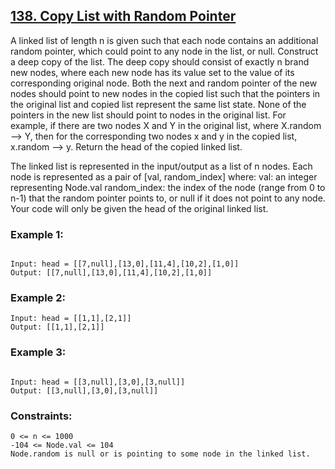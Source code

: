 ## [138. Copy List with Random Pointer](https://leetcode.com/problems/copy-list-with-random-pointer/description/)

A linked list of length n is given such that each node contains an additional random pointer, which could point to any node in the list, or null.
Construct a deep copy of the list. The deep copy should consist of exactly n brand new nodes, where each new node has its value set to the value of its corresponding original node. Both the next and random pointer of the new nodes should point to new nodes in the copied list such that the pointers in the original list and copied list represent the same list state. None of the pointers in the new list should point to nodes in the original list.
For example, if there are two nodes X and Y in the original list, where X.random --> Y, then for the corresponding two nodes x and y in the copied list, x.random --> y.
Return the head of the copied linked list.

The linked list is represented in the input/output as a list of n nodes. Each node is represented as a pair of [val, random_index] where:
val: an integer representing Node.val
random_index: the index of the node (range from 0 to n-1) that the random pointer points to, or null if it does not point to any node.
Your code will only be given the head of the original linked list.

 

### Example 1:
```

Input: head = [[7,null],[13,0],[11,4],[10,2],[1,0]]
Output: [[7,null],[13,0],[11,4],[10,2],[1,0]]
```
### Example 2:

```
Input: head = [[1,1],[2,1]]
Output: [[1,1],[2,1]]
```

### Example 3:

```

Input: head = [[3,null],[3,0],[3,null]]
Output: [[3,null],[3,0],[3,null]]
 ```

### Constraints:
```
0 <= n <= 1000
-104 <= Node.val <= 104
Node.random is null or is pointing to some node in the linked list.
```
